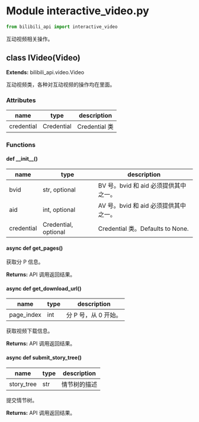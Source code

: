 # Module interactive_video.py

```python
from bilibili_api import interactive_video
```

互动视频相关操作。

## class IVideo(Video)

**Extends:** bilibili_api.video.Video

互动视频类，各种对互动视频的操作均在里面。

### Attributes

| name       | type       | description   |
| ---------- | ---------- | ------------- |
| credential | Credential | Credential 类 |

### Functions

#### def \_\_init\_\_()

| name       | type                 | description                           |
| ---------- | -------------------- | ------------------------------------- |
| bvid       | str, optional        | BV 号。bvid 和 aid 必须提供其中之一。 |
| aid        | int, optional        | AV 号。bvid 和 aid 必须提供其中之一。 |
| credential | Credential, optional | Credential 类。Defaults to None.      |

#### async def get_pages()

获取分 P 信息。

**Returns:** API 调用返回结果。

#### async def get_download_url()

| name       | type | description          |
| ---------- | ---- | -------------------- |
| page_index | int  | 分 P 号，从 0 开始。 |

获取视频下载信息。

**Returns:** API 调用返回结果。

#### async def submit_story_tree()

| name       | type | description          |
| ---------- | ---- | -------------------- |
| story_tree | str  |  情节树的描述        |

提交情节树。

**Returns:** API 调用返回结果。


